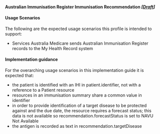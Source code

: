 #### Australian Immunisation Register Immunisation Recommendation  *[[Draft](http://hl7.org/fhir/stu3/valueset-publication-status.html)]*

#### Usage Scenarios
The following are the expected usage scenarios this profile is intended to support:
* Services Australia Medicare sends Australian Immunisation Register records to the My Health Record system

#### Implementation guidance
For the overarching usage scenarios in this implementation guide it is expected that:
* the patient is identified with an IHI in patient.identifier, not with a reference to a Patient resource
* resources in an immunisation summary share a common value in identifier
* in order to provide identification of a target disease to be protected against and the due date, the resource requires a forecast status; this data is not available so recommendation.forecastStatus is set to NAVU Not Available
* the antigen is recorded as text in recommendation.targetDisease
